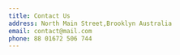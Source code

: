 ```yaml
---
title: Contact Us
address: North Main Street,Brooklyn Australia
email: contact@mail.com
phone: 88 01672 506 744
---
```

